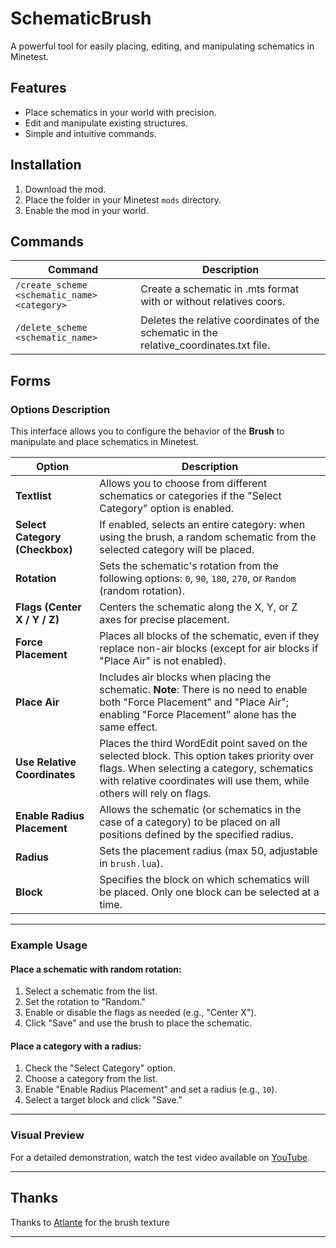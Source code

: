 # SchematicBrush

A powerful tool for easily placing, editing, and manipulating schematics in Minetest.

## Features
- Place schematics in your world with precision.
- Edit and manipulate existing structures.
- Simple and intuitive commands.

## Installation
1. Download the mod.
2. Place the folder in your Minetest `mods` directory.
3. Enable the mod in your world.

## Commands
| Command                                       | Description                                                                             |
|-----------------------------------------------|-----------------------------------------------------------------------------------------|
| `/create_scheme <schematic_name> <category>`  | Create a schematic in .mts format with or without relatives coors.                      |
| `/delete_scheme <schematic_name>`             | Deletes the relative coordinates of the schematic in the relative_coordinates.txt file. |


## Forms
### Options Description

This interface allows you to configure the behavior of the **Brush** to manipulate and place schematics in Minetest.

| **Option**                     | **Description**                                                                                                                                                   |
|--------------------------------|-------------------------------------------------------------------------------------------------------------------------------------------------------------------|
| **Textlist**                   | Allows you to choose from different schematics or categories if the "Select Category" option is enabled.                                                          |
| **Select Category (Checkbox)** | If enabled, selects an entire category: when using the brush, a random schematic from the selected category will be placed.                                        |
| **Rotation**                   | Sets the schematic's rotation from the following options: `0`, `90`, `180`, `270`, or `Random` (random rotation).                                                |
| **Flags (Center X / Y / Z)**   | Centers the schematic along the X, Y, or Z axes for precise placement.                                                                                           |
| **Force Placement**            | Places all blocks of the schematic, even if they replace non-air blocks (except for air blocks if "Place Air" is not enabled).                                    |
| **Place Air**                  | Includes air blocks when placing the schematic. **Note**: There is no need to enable both "Force Placement" and "Place Air"; enabling "Force Placement" alone has the same effect. |
| **Use Relative Coordinates**   | Places the third WordEdit point saved on the selected block. This option takes priority over flags. When selecting a category, schematics with relative coordinates will use them, while others will rely on flags. |
| **Enable Radius Placement**    | Allows the schematic (or schematics in the case of a category) to be placed on all positions defined by the specified radius.                                     |
| **Radius**                     | Sets the placement radius (max 50, adjustable in `brush.lua`).                                                                                                    |
| **Block**                      | Specifies the block on which schematics will be placed. Only one block can be selected at a time.                                                                |

---

### Example Usage

#### **Place a schematic with random rotation:**
1. Select a schematic from the list.
2. Set the rotation to "Random."
3. Enable or disable the flags as needed (e.g., "Center X").
4. Click "Save" and use the brush to place the schematic.

#### **Place a category with a radius:**
1. Check the "Select Category" option.
2. Choose a category from the list.
3. Enable "Enable Radius Placement" and set a radius (e.g., `10`).
4. Select a target block and click "Save."

---

### Visual Preview

For a detailed demonstration, watch the test video available on [YouTube](https://youtu.be/g81tZ-pUc6I).

---

## Thanks 
Thanks to [Atlante](https://github.com/Atlante1952) for the brush texture 

---